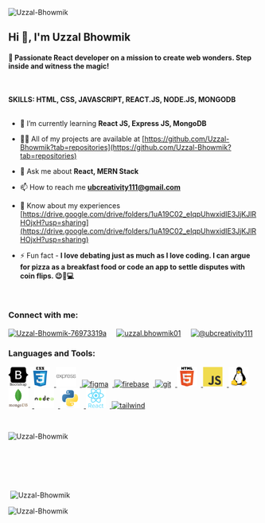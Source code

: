 <p align="left">
  <img
    src="https://i.ibb.co/dKb0tgW/team-karigor-grp-pic.jpg"
    alt="Uzzal-Bhowmik"
    style="margin-inline: auto"
  />
</p>

<h2 align="left">Hi 👋, I'm Uzzal Bhowmik</h2>
<h4 align="left">
  🚀 Passionate React developer on a mission to create web wonders. Step inside
  and witness the magic!
</h4>

<br/>

**SKILLS: HTML, CSS, JAVASCRIPT, REACT.JS, NODE.JS, MONGODB**
<br/>
<br/>

- 🌱 I’m currently learning **React JS, Express JS, MongoDB** 
- 👨‍💻 All of my
projects are available at
[https://github.com/Uzzal-Bhowmik?tab=repositories](https://github.com/Uzzal-Bhowmik?tab=repositories)
- 💬 Ask me about **React, MERN Stack** 

- 📫 How to reach me
**ubcreativity111@gmail.com** 

- 📄 Know about my experiences
[https://drive.google.com/drive/folders/1uA19C02_eIqpUhwxidIE3JjKJlRHOjxH?usp=sharing](https://drive.google.com/drive/folders/1uA19C02_eIqpUhwxidIE3JjKJlRHOjxH?usp=sharing)
- ⚡ Fun fact  - **I love debating just as much as I love coding. I can argue for
pizza as a breakfast food or code an app to settle disputes with coin flips.
😉🍕💻**

<br/>
<h3 align="left">Connect with me:</h3>
<p align="left">
  <a href="https://linkedin.com/in/Uzzal-Bhowmik-76973319a" target="blank"
    ><img
      align="center"
      src="https://raw.githubusercontent.com/rahuldkjain/github-profile-readme-generator/master/src/images/icons/Social/linked-in-alt.svg"
      alt="Uzzal-Bhowmik-76973319a"
      height="30"
      width="40"
      style="margin-right: 16px"
  /></a>
  <a href="https://fb.com/uzzal.bhowmik01" target="blank"
    ><img
      align="center"
      src="https://raw.githubusercontent.com/rahuldkjain/github-profile-readme-generator/master/src/images/icons/Social/facebook.svg"
      alt="uzzal.bhowmik01"
      height="30"
      width="40"
      style="margin-right: 16px"
  /></a>
  <a href="https://www.hackerrank.com/@ubcreativity111" target="blank"
    ><img
      align="center"
      src="https://raw.githubusercontent.com/rahuldkjain/github-profile-readme-generator/master/src/images/icons/Social/hackerrank.svg"
      alt="@ubcreativity111"
      height="30"
      width="40"
  /></a>
</p>

<h3 align="left">Languages and Tools:</h3>
<p align="left">
  <a href="https://getbootstrap.com" target="_blank" rel="noreferrer">
    <img
      src="https://raw.githubusercontent.com/devicons/devicon/master/icons/bootstrap/bootstrap-plain-wordmark.svg"
      alt="bootstrap"
      width="40"
      height="40"
    />
  </a>
  <a href="https://www.w3schools.com/css/" target="_blank" rel="noreferrer">
    <img
      src="https://raw.githubusercontent.com/devicons/devicon/master/icons/css3/css3-original-wordmark.svg"
      alt="css3"
      width="40"
      height="40"
      style="margin-right: 8px"
    />
  </a>
  <a href="https://expressjs.com" target="_blank" rel="noreferrer">
    <img
      src="https://raw.githubusercontent.com/devicons/devicon/master/icons/express/express-original-wordmark.svg"
      alt="express"
      width="40"
      height="40"
      style="margin-right: 8px"
    />
  </a>
  <a href="https://www.figma.com/" target="_blank" rel="noreferrer">
    <img
      src="https://www.vectorlogo.zone/logos/figma/figma-icon.svg"
      alt="figma"
      width="40"
      height="40"
      style="margin-right: 8px"
    />
  </a>
  <a href="https://firebase.google.com/" target="_blank" rel="noreferrer">
    <img
      src="https://www.vectorlogo.zone/logos/firebase/firebase-icon.svg"
      alt="firebase"
      width="40"
      height="40"
      style="margin-right: 8px"
    />
  </a>
  <a href="https://git-scm.com/" target="_blank" rel="noreferrer">
    <img
      src="https://www.vectorlogo.zone/logos/git-scm/git-scm-icon.svg"
      alt="git"
      width="40"
      height="40"
      style="margin-right: 8px"
    />
  </a>
  <a href="https://www.w3.org/html/" target="_blank" rel="noreferrer">
    <img
      src="https://raw.githubusercontent.com/devicons/devicon/master/icons/html5/html5-original-wordmark.svg"
      alt="html5"
      width="40"
      height="40"
      style="margin-right: 8px"
    />
  </a>
  <a
    href="https://developer.mozilla.org/en-US/docs/Web/JavaScript"
    target="_blank"
    rel="noreferrer"
  >
    <img
      src="https://raw.githubusercontent.com/devicons/devicon/master/icons/javascript/javascript-original.svg"
      alt="javascript"
      width="40"
      height="40"
      style="margin-right: 8px"
    />
  </a>
  <a href="https://www.linux.org/" target="_blank" rel="noreferrer">
    <img
      src="https://raw.githubusercontent.com/devicons/devicon/master/icons/linux/linux-original.svg"
      alt="linux"
      width="40"
      height="40"
      style="margin-right: 8px"
    />
  </a>
  <a href="https://www.mongodb.com/" target="_blank" rel="noreferrer">
    <img
      src="https://raw.githubusercontent.com/devicons/devicon/master/icons/mongodb/mongodb-original-wordmark.svg"
      alt="mongodb"
      width="40"
      height="40"
      style="margin-right: 8px"
    />
  </a>
  <a href="https://nodejs.org" target="_blank" rel="noreferrer">
    <img
      src="https://raw.githubusercontent.com/devicons/devicon/master/icons/nodejs/nodejs-original-wordmark.svg"
      alt="nodejs"
      width="40"
      height="40"
      style="margin-right: 8px"
    />
  </a>
  <a href="https://www.python.org" target="_blank" rel="noreferrer">
    <img
      src="https://raw.githubusercontent.com/devicons/devicon/master/icons/python/python-original.svg"
      alt="python"
      width="40"
      height="40"
      style="margin-right: 8px"
    />
  </a>
  <a href="https://reactjs.org/" target="_blank" rel="noreferrer">
    <img
      src="https://raw.githubusercontent.com/devicons/devicon/master/icons/react/react-original-wordmark.svg"
      alt="react"
      width="40"
      height="40"
      style="margin-right: 8px"
    />
  </a>
  <a href="https://tailwindcss.com/" target="_blank" rel="noreferrer">
    <img
      src="https://www.vectorlogo.zone/logos/tailwindcss/tailwindcss-icon.svg"
      alt="tailwind"
      width="40"
      height="40"
    />
  </a>
</p>
<br/>

<p>
  <img
    align="left"
    src="https://github-readme-stats.vercel.app/api/top-langs?username=Uzzal-Bhowmik&show_icons=true&locale=en&layout=compact"
    alt="Uzzal-Bhowmik"
  />
</p>

<br/>
<br/>
<br/>
<br/>
<br/>
<br/>

<p>
  &nbsp;<img
    align="center"
    src="https://github-readme-stats.vercel.app/api?username=Uzzal-Bhowmik&show_icons=true&locale=en"
    alt="Uzzal-Bhowmik"
  />
</p>

<p>
  <img
    align="center"
    src="https://github-readme-streak-stats.herokuapp.com/?user=Uzzal-Bhowmik&"
    alt="Uzzal-Bhowmik"
  />
</p>
